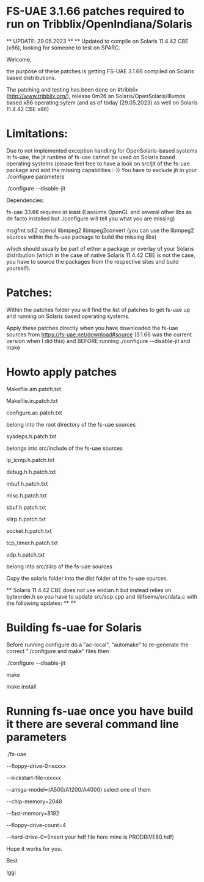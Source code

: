 #  FS-UAE 3.1.66 patches required to run on Tribblix/OpenIndiana/Solaris

** UPDATE: 29.05.2023 
**
** Updated to compile on Solaris 11.4.42 CBE (x86), looking for someone to test on SPARC.

Welcome,

the purpose of these patches is getting FS-UAE 3.1.66 compiled on Solaris based distributions.

The patching and testing has been done on #tribblix (http://www.tribblix.org/), release 0m26 an Solaris/OpenSolaris/Illumos based x86 operating sytem (and as of today (29.05.2023) as well on Solaris 11.4.42 CBE x86)

# Limitations:

Due to not implemented exception handling for OpenSolaris-based systems  in fs-uae, the jit runtime of fs-uae cannot be used on Solaris based operating systems (please feel free to have a look on src/jit of the fs-uae package and add the missing capabilities :-)) You have to exclude jit in your ./configure parameters

./configure --disable-jit

Dependencies:

fs-uae 3.1.66 requires at least (I assume OpenGL and several other libs as de facto installed but ./configure will tell you what you are missing)

msgfmt sdl2 openal libmpeg2 libmpeg2convert (you can use the libmpeg2 sources within the fs-uae package to build the missing libs)

which should usually be part of either a package or overlay of your Solaris distribution (which in the case of native Solaris 11.4.42 CBE is not the case, you have to source the packages from the respective sites and build yourself).

# Patches:

Within the patches folder you will find the list of patches to get fs-uae up and running on Solaris based operating systems.

Apply these patches directly when you have downloaded the fs-uae sources from https://fs-uae.net/download#source (3.1.66 was the current version when I did this) and BEFORE running ./configure --disable-jit and make

# Howto apply patches

Makefile.am.patch.txt

Makefile.in.patch.txt

configure.ac.patch.txt

belong into the root directory of the fs-uae sources

sysdeps.h.patch.txt

belongs into src/include of the fs-uae sources

ip_icmp.h.patch.txt

debug.h.h.patch.txt

mbuf.h.patch.txt

misc.h.patch.txt

sbuf.h.patch.txt

slirp.h.patch.txt

socket.h.patch.txt

tcp_timer.h.patch.txt

udp.h.patch.txt

belong into src/slirp of the fs-uae sources

Copy the solaris folder into the dist folder of the fs-uae sources.

** Solaris 11.4.42 CBE does not use endian.h but instead relies on byteorder.h so you have to update src/scp.cpp and libfsemu/src/data.c with the following updates:
**
**


# Building fs-uae for Solaris 

Before running configure do a "ac-local", "automake" to re-generate the correct "./configure and make" files then

./configure --disable-jit

make

make install

# Running fs-uae once you have build it there are several command line parameters

./fs-uae 

  --floppy-drive-0=xxxxx
  
  --kickstart-file=xxxxx
  
  --amiga-model=(A500/A1200/A4000) select one of them 
  
  --chip-memory=2048
  
  --fast-memory=8192
  
  --floppy-drive-count=4
  
  --hard-drive-0=(insert your hdf file here mine is PRODRIVE80.hdf) 
  
  
Hope it works for you.

Best

Iggi





